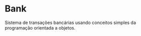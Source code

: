 # Bank
Sistema de transações bancárias usando conceitos simples da programação orientada a objetos.
